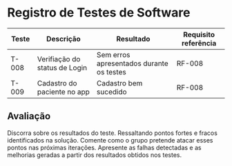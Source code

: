 # Registro de Testes de Software

|Teste|Descrição|Resultado|Requisito referência|
|-----------|------------|----------------|-----------------------|
|T-008|Verifiação do status de Login|Sem erros apresentados durante os testes|RF-008|.
|T-009|Cadastro do paciente no app |Cadastro bem sucedido |RF-008|

## Avaliação

Discorra sobre os resultados do teste. Ressaltando pontos fortes e fracos identificados na solução. Comente como o grupo pretende atacar esses pontos nas próximas iterações. Apresente as falhas detectadas e as melhorias geradas a partir dos resultados obtidos nos testes.
